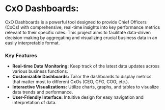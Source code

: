 # CxO Dashboards:
CxO Dashboards is a powerful tool designed to provide Chief Officers (CxOs) with comprehensive, real-time insights into key performance metrics relevant to their specific roles. This project aims to facilitate data-driven decision-making by aggregating and visualizing crucial business data in an easily interpretable format.

### Key Features
- **Real-time Data Monitoring:** Keep track of the latest data updates across various business functions.
- **Customizable Dashboards:** Tailor the dashboards to display metrics that matter most to different CxOs (CEO, CFO, COO, etc.).
- **Interactive Visualizations:** Utilize charts, graphs, and tables to visualize data trends and performance.
- **User-Friendly Interface:** Intuitive design for easy navigation and interpretation of data.
